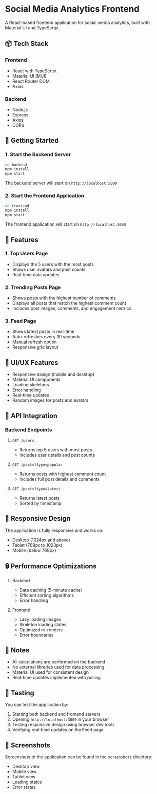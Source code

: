 # Social Media Analytics Frontend

A React-based frontend application for social media analytics, built with Material UI and TypeScript.

## 📦 Tech Stack

### Frontend
- React with TypeScript
- Material UI (MUI)
- React Router DOM
- Axios

### Backend
- Node.js
- Express
- Axios
- CORS

## 🚀 Getting Started

### 1. Start the Backend Server

```bash
cd backend
npm install
npm start
```

The backend server will start on `http://localhost:5000`

### 2. Start the Frontend Application

```bash
cd frontend
npm install
npm start
```

The frontend application will start on `http://localhost:3000`

## 📱 Features

### 1. Top Users Page
- Displays the 5 users with the most posts
- Shows user avatars and post counts
- Real-time data updates

### 2. Trending Posts Page
- Shows posts with the highest number of comments
- Displays all posts that match the highest comment count
- Includes post images, comments, and engagement metrics

### 3. Feed Page
- Shows latest posts in real-time
- Auto-refreshes every 30 seconds
- Manual refresh option
- Responsive grid layout

## 🎨 UI/UX Features

- Responsive design (mobile and desktop)
- Material UI components
- Loading skeletons
- Error handling
- Real-time updates
- Random images for posts and avatars

## 🔄 API Integration

### Backend Endpoints

1. `GET /users`
   - Returns top 5 users with most posts
   - Includes user details and post counts

2. `GET /posts?type=popular`
   - Returns posts with highest comment count
   - Includes full post details and comments

3. `GET /posts?type=latest`
   - Returns latest posts
   - Sorted by timestamp

## 📱 Responsive Design

The application is fully responsive and works on:
- Desktop (1024px and above)
- Tablet (768px to 1023px)
- Mobile (below 768px)

## 🔒 Performance Optimizations

1. Backend
   - Data caching (5-minute cache)
   - Efficient sorting algorithms
   - Error handling

2. Frontend
   - Lazy loading images
   - Skeleton loading states
   - Optimized re-renders
   - Error boundaries

## 📝 Notes

- All calculations are performed on the backend
- No external libraries used for data processing
- Material UI used for consistent design
- Real-time updates implemented with polling

## 🧪 Testing

You can test the application by:
1. Starting both backend and frontend servers
2. Opening `http://localhost:3000` in your browser
3. Testing responsive design using browser dev tools
4. Verifying real-time updates on the Feed page

## 📸 Screenshots

Screenshots of the application can be found in the `screenshots` directory:
- Desktop view
- Mobile view
- Tablet view
- Loading states
- Error states 